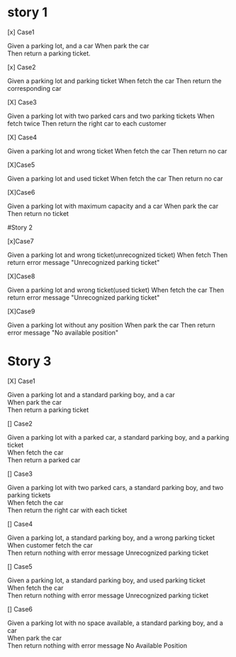 # story 1
[x] Case1  

Given a parking lot, and a car
When park the car  
Then return a parking ticket. 

[x] Case2

Given a parking lot and parking ticket 
When fetch the car
Then return the corresponding car 

[X] Case3

Given a parking lot with two parked cars and two parking tickets
When fetch twice
Then return the right car to each customer

[X] Case4

Given a parking lot and wrong ticket
When fetch the car
Then return no car

[X]Case5

Given a parking lot and used ticket
When fetch the car
Then return no car

[X]Case6

Given a parking lot with maximum capacity and a car 
When park the car
Then return no ticket

#Story 2

[x]Case7

Given a parking lot and wrong ticket(unrecognized ticket)
When fetch
Then return error message "Unrecognized parking ticket"

[X]Case8

Given a parking lot and wrong ticket(used ticket)
When fetch the car
Then return error message "Unrecognized parking ticket"

[X]Case9

Given a parking lot without any position
When park the car
Then return error message "No available position"


# Story 3
[X] Case1

Given a parking lot and a standard parking boy, and a car  
When park the car  
Then return a parking ticket

[] Case2

Given a parking lot with a parked car, a standard parking boy, and a parking ticket  
When fetch the car  
Then return a parked car

[] Case3

Given a parking lot with two parked cars, a standard parking boy, and two parking tickets  
When fetch the car  
Then return the right car with each ticket

[] Case4

Given a parking lot, a standard parking boy, and a wrong parking ticket  
When customer fetch the car  
Then return nothing with error message Unrecognized parking ticket

[] Case5

Given a parking lot, a standard parking boy, and used parking ticket  
When fetch the car  
Then return nothing with error message Unrecognized parking ticket

[] Case6

Given a parking lot with no space available, a standard parking boy, and a car  
When park the car  
Then return nothing with error message No Available Position




